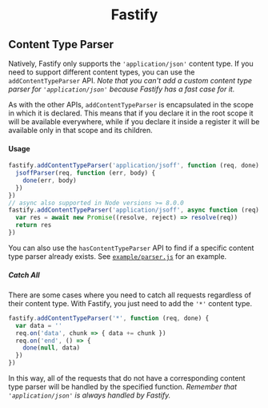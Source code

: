 <h1 align="center">Fastify</h1>

## Content Type Parser
Natively, Fastify only supports the `'application/json'` content type. If you need to support different content types, you can use the `addContentTypeParser` API. *Note that you can't add a custom content type parser for `'application/json'` because Fastify has a fast case for it.*

As with the other APIs, `addContentTypeParser` is encapsulated in the scope in which it is declared. This means that if you declare it in the root scope it will be available everywhere, while if you declare it inside a register it will be available only in that scope and its children.

#### Usage
```js
fastify.addContentTypeParser('application/jsoff', function (req, done) {
  jsoffParser(req, function (err, body) {
    done(err, body)
  })
})
// async also supported in Node versions >= 8.0.0
fastify.addContentTypeParser('application/jsoff', async function (req) {
  var res = await new Promise((resolve, reject) => resolve(req))
  return res
})
```

You can also use the `hasContentTypeParser` API to find if a specific content type parser already exists.
See [`example/parser.js`](https://github.com/fastify/fastify/blob/master/examples/parser.js) for an example.

##### Catch All
There are some cases where you need to catch all requests regardless of their content type. With Fastify, you just need to add the `'*'` content type.
```js
fastify.addContentTypeParser('*', function (req, done) {
  var data = ''
  req.on('data', chunk => { data += chunk })
  req.on('end', () => {
    done(null, data)
  })
})
```

In this way, all of the requests that do not have a corresponding content type parser will be handled by the specified function. *Remember that `'application/json'` is always handled by Fastify.*
